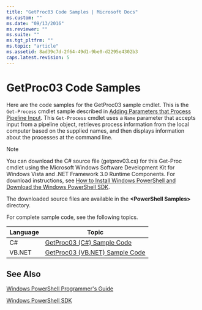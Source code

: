 ```yaml
---
title: "GetProc03 Code Samples | Microsoft Docs"
ms.custom: ""
ms.date: "09/13/2016"
ms.reviewer: ""
ms.suite: ""
ms.tgt_pltfrm: ""
ms.topic: "article"
ms.assetid: 8ad39c7d-2f64-49d1-9be0-d2295e4302b3
caps.latest.revision: 5
---
```

# GetProc03 Code Samples

Here are the code samples for the GetProc03 sample cmdlet. This is the `Get-Process` cmdlet sample described in [Adding Parameters that Process Pipeline Input](../cmdlet/adding-parameters-that-process-pipeline-input.md). This `Get-Process` cmdlet uses a `Name` parameter that accepts input from a pipeline object, retrieves process information from the local computer based on the supplied names, and then displays information about the processes at the command line.

> [!NOTE]
> You can download the C# source file (getprov03.cs) for this Get-Proc cmdlet using the Microsoft Windows Software Development Kit for Windows Vista and .NET Framework 3.0 Runtime Components. For download instructions, see [How to Install Windows PowerShell and Download the Windows PowerShell SDK](/powershell/scripting/developer/installing-the-windows-powershell-sdk).
>
> The downloaded source files are available in the **\<PowerShell Samples>** directory.

For complete sample code, see the following topics.

|Language|Topic|
|--------------|-----------|
|C#|[GetProc03 (C#) Sample Code](./getproc03-csharp-sample-code.md)|
|VB.NET|[GetProc03 (VB.NET) Sample Code](./getproc03-vb-net-sample-code.md)|

## See Also

[Windows PowerShell Programmer's Guide](./windows-powershell-programmer-s-guide.md)

[Windows PowerShell SDK](../windows-powershell-reference.md)
